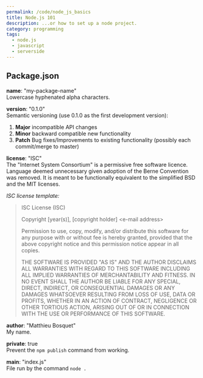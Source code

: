 ```yaml
---
permalink: /code/node_js_basics
title: Node.js 101
description: ...or how to set up a node project.
category: programming
tags:
  - node.js
  - javascript
  - serverside
---
```


## Package.json

**name**: "my-package-name"  
Lowercase hyphenated alpha characters.

**version**: "0.1.0"  
Semantic versioning (use 0.1.0 as the first development version):
1. **Major** incompatible API changes
2. **Minor** backward compatible new functionality
3. **Patch** Bug fixes/Improvements to existing functionality (possibly each commit/merge to master)

**license**: "ISC"  
The "Internet System Consortium" is a permissive free software licence.
Language deemed unnecessary given adoption of the Berne Convention was removed.
It is meant to be functionally equivalent to the simplified BSD and the MIT licenses.

*ISC license template:*

> ISC License (ISC)
> 
> Copyright [year(s)], [copyright holder] \<e-mail address>
> 
> Permission to use, copy, modify, and/or distribute this software for any purpose with or without fee is hereby granted, provided that the above copyright notice and this permission notice appear in all copies.
> 
> THE SOFTWARE IS PROVIDED "AS IS" AND THE AUTHOR DISCLAIMS ALL WARRANTIES WITH REGARD TO THIS SOFTWARE INCLUDING ALL IMPLIED WARRANTIES OF MERCHANTABILITY AND FITNESS. IN NO EVENT SHALL THE AUTHOR BE LIABLE FOR ANY SPECIAL, DIRECT, INDIRECT, OR CONSEQUENTIAL DAMAGES OR ANY DAMAGES WHATSOEVER RESULTING FROM LOSS OF USE, DATA OR PROFITS, WHETHER IN AN ACTION OF CONTRACT, NEGLIGENCE OR OTHER TORTIOUS ACTION, ARISING OUT OF OR IN CONNECTION WITH THE USE OR PERFORMANCE OF THIS SOFTWARE.

**author**: "Matthieu Bosquet"  
My name.

**private**: true  
Prevent the `npm publish` command from working.

**main**: "index.js"  
File run by the command `node .`
